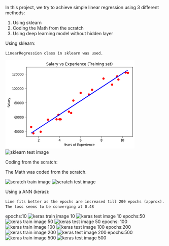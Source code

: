 In this project, we try to achieve simple linear regression using 3 different methods:
  1. Using sklearn
  2. Coding the Math from the scratch
  3. Using deep learning model without hidden layer
  

Using sklearn:

    LinearRegression class in sklearn was used. 


![sklearn train image](/SLR/images/sklearn_train.png) 
![sklearn test image](/images/sklearn_test.png)


Coding from the scratch:

  The Math was coded from the scratch.
  
![scratch train image](/images/scratch_train.png)
![scratch test image](/images/scratch_test.png)


Using a ANN (keras):
    
    Line fits better as the epochs are increased till 200 epochs (approx). The loss seems to be converging at 0.48
    
epochs:10
![keras train image 10](/images/keras_train_10.png)
![keras test image 10](/images/keras_train_10.png)
epochs:50
![keras train image 50](/images/keras_train_50.png)
![keras test image 50](/images/keras_train_50.png)
epochs: 100
![keras train image 100](/images/keras_train_100.png)
![keras test image 100](/images/keras_train_100.png)
epochs:200
![keras train image 200](/images/keras_train_200.png)
![keras test image 200](/images/keras_train_200.png)
epochs:500
![keras train image 500](/images/keras_train_500.png)
![keras test image 500](/images/keras_train_500.png)
